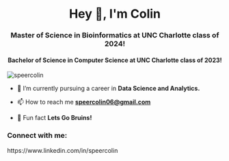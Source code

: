 <h1 align="center">Hey 👋, I'm Colin</h1>
<h3 align="center">Master of Science in Bioinformatics at UNC Charlotte class of 2024!</h3>
<h4 align="center">Bachelor of Science in Computer Science at UNC Charlotte class of 2023!</h4>

<p align="left"> <img src="https://komarev.com/ghpvc/?username=speercolin&label=Profile%20views&color=0e75b6&style=flat" alt="speercolin" /> </p>

- 🌱 I’m currently pursuing a career in **Data Science and Analytics.**

- 📫 How to reach me **speercolin06@gmail.com**

- 🐻 Fun fact **Lets Go Bruins!**

<h3 align="left">Connect with me:</h3>
<p align="left">
https://www.linkedin.com/in/speercolin
</p>
